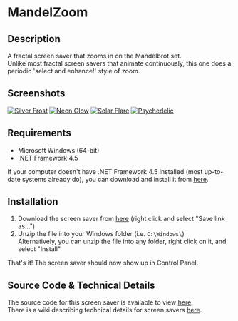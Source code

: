 # MandelZoom

## Description
A fractal screen saver that zooms in on the Mandelbrot set.  
Unlike most fractal screen savers that animate continuously, this one does a periodic 'select and enhance!' style of zoom.

## Screenshots
[![Silver Frost](https://www.steveniles.ca/MandelZoom/images/SilverFrost_thumbnail.jpg)](https://www.steveniles.ca/MandelZoom/images/SilverFrost.jpg)
[![Neon Glow](https://www.steveniles.ca/MandelZoom/images/NeonGlow_thumbnail.jpg)](https://www.steveniles.ca/MandelZoom/images/NeonGlow.jpg)
[![Solar Flare](https://www.steveniles.ca/MandelZoom/images/SolarFlare_thumbnail.jpg)](https://www.steveniles.ca/MandelZoom/images/SolarFlare.jpg)
[![Psychedelic](https://www.steveniles.ca/MandelZoom/images/Psychedelic_thumbnail.jpg)](https://www.steveniles.ca/MandelZoom/images/Psychedelic.jpg)

## Requirements
* Microsoft Windows (64-bit)  
* .NET Framework 4.5

If your computer doesn't have .NET Framework 4.5 installed (most up-to-date systems already do), you can download and install it from [here](http://www.microsoft.com/en-us/download/details.aspx?id=30653).

## Installation
1. Download the screen saver from [here](https://github.com/steveniles/MandelZoom/releases/download/v1.2/mzoom.v1.2.zip) (right click and select "Save link as...")
2. Unzip the file into your Windows folder (i.e. `C:\Windows\`)  
Alternatively, you can unzip the file into any folder, right click on it, and select "Install"

That's it! The screen saver should now show up in Control Panel.

## Source Code & Technical Details
The source code for this screen saver is available to view [here](https://github.com/steveniles/MandelZoom).  
There is a wiki describing technical details for screen savers [here](https://github.com/steveniles/MandelZoom/wiki).
